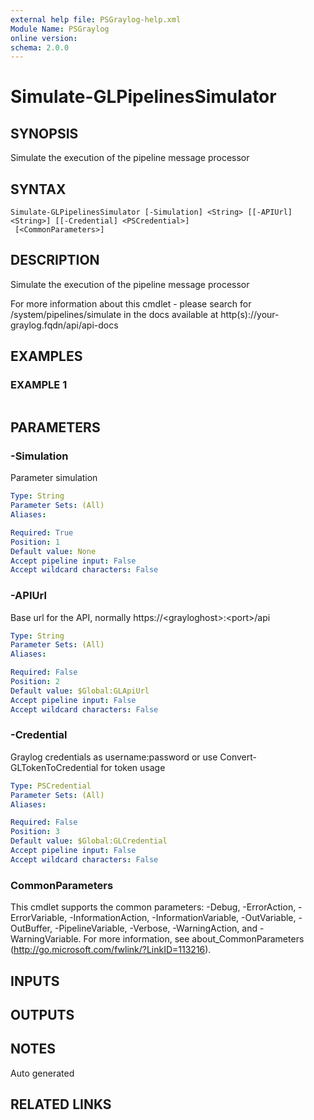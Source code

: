 ```yaml
---
external help file: PSGraylog-help.xml
Module Name: PSGraylog
online version:
schema: 2.0.0
---
```


# Simulate-GLPipelinesSimulator

## SYNOPSIS
Simulate the execution of the pipeline message processor

## SYNTAX

```
Simulate-GLPipelinesSimulator [-Simulation] <String> [[-APIUrl] <String>] [[-Credential] <PSCredential>]
 [<CommonParameters>]
```

## DESCRIPTION
Simulate the execution of the pipeline message processor


For more information about this cmdlet - please search for /system/pipelines/simulate in the docs available at http(s)://your-graylog.fqdn/api/api-docs

## EXAMPLES

### EXAMPLE 1
```

```

## PARAMETERS

### -Simulation
Parameter simulation

```yaml
Type: String
Parameter Sets: (All)
Aliases:

Required: True
Position: 1
Default value: None
Accept pipeline input: False
Accept wildcard characters: False
```

### -APIUrl
Base url for the API, normally https://\<grayloghost\>:\<port\>/api

```yaml
Type: String
Parameter Sets: (All)
Aliases:

Required: False
Position: 2
Default value: $Global:GLApiUrl
Accept pipeline input: False
Accept wildcard characters: False
```

### -Credential
Graylog credentials as username:password or use Convert-GLTokenToCredential for token usage

```yaml
Type: PSCredential
Parameter Sets: (All)
Aliases:

Required: False
Position: 3
Default value: $Global:GLCredential
Accept pipeline input: False
Accept wildcard characters: False
```

### CommonParameters
This cmdlet supports the common parameters: -Debug, -ErrorAction, -ErrorVariable, -InformationAction, -InformationVariable, -OutVariable, -OutBuffer, -PipelineVariable, -Verbose, -WarningAction, and -WarningVariable. For more information, see about_CommonParameters (http://go.microsoft.com/fwlink/?LinkID=113216).

## INPUTS

## OUTPUTS

## NOTES
Auto generated

## RELATED LINKS
